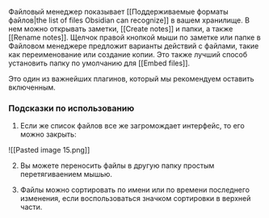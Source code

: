 Файловый менеджер показывает [[Поддерживаемые форматы файлов|the list of files Obsidian can recognize]] в вашем хранилище. В нем можно открывать заметки, [[Create notes]] и папки, а также [[Rename notes]].  Щелчок правой кнопкой мыши по заметке или папке в Файловом менеджере предложит варианты действий с файлами, такие как переименование или создание копии. Это также лучший способ установить папку по умолчанию для [[Embed files]].

Это один из важнейших плагинов, который мы рекомендуем оставить включенным.

### Подсказки по использованию

1. Если же список файлов все же загромождает интерфейс, то его можно закрыть:

![[Pasted image 15.png]]

2. Вы можете переносить файлы в другую папку простым перетягиваением мышью. 

3. Файлы можно сортировать по имени или по времени последнего изменения, если воспользоваться значком сортировки в верхней части.